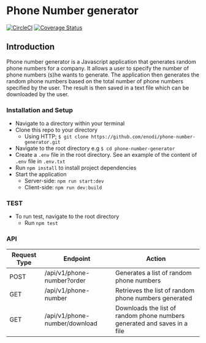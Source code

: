 # Phone Number generator
[![CircleCI](https://circleci.com/gh/enodi/phone-number-generator.svg?style=svg)](https://circleci.com/gh/enodi/phone-number-generator) [![Coverage Status](https://coveralls.io/repos/github/enodi/phone-number-generator/badge.svg?branch=develop)](https://coveralls.io/github/enodi/phone-number-generator?branch=develop)

## Introduction
Phone number generator is a Javascript application that generates random phone numbers for a company. It allows a user
to specify the number of phone numbers (s)he wants to generate. The application then generates the random phone numbers based on the total number of phone numbers specified by the user. The result is then saved in a text file which can be downloaded by the user.

### Installation and Setup
* Navigate to a directory within your terminal
* Clone this repo to your directory
  * Using HTTP; ```$ git clone https://github.com/enodi/phone-number-generator.git```
* Navigate to the root directory e.g ```$ cd phone-number-generator```
* Create a ```.env``` file in the root directory. See an example of the content of ```.env``` file in ```.env.txt```
* Run ```npm install``` to install project dependencies
* Start the application
  * Server-side: ```npm run start:dev```
  * Client-side: ```npm run dev:build```

### TEST
* To run test, navigate to the root directory
  * Run ```npm test```

### API
Request Type | Endpoint | Action
------------ | -------------  | ------------- 
POST | /api/v1/phone-number?order | Generates a list of random phone numbers
GET | /api/v1/phone-number  | Retrieves the list of random phone numbers generated
GET | /api/v1/phone-number/download  |  Downloads the list of random phone numbers generated and saves in a file
